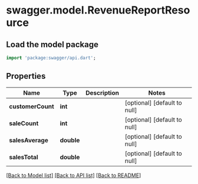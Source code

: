 # swagger.model.RevenueReportResource

## Load the model package
```dart
import 'package:swagger/api.dart';
```

## Properties
Name | Type | Description | Notes
------------ | ------------- | ------------- | -------------
**customerCount** | **int** |  | [optional] [default to null]
**saleCount** | **int** |  | [optional] [default to null]
**salesAverage** | **double** |  | [optional] [default to null]
**salesTotal** | **double** |  | [optional] [default to null]

[[Back to Model list]](../README.md#documentation-for-models) [[Back to API list]](../README.md#documentation-for-api-endpoints) [[Back to README]](../README.md)


